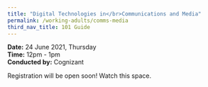 ```yaml
---
title: "Digital Technologies in</br>Communications and Media"
permalink: /working-adults/comms-media
third_nav_title: 101 Guide
---
```


**Date:** 24 June 2021, Thursday  
**Time:** 12pm - 1pm  
**Conducted by:** Cognizant

Registration will be open soon! Watch this space.
